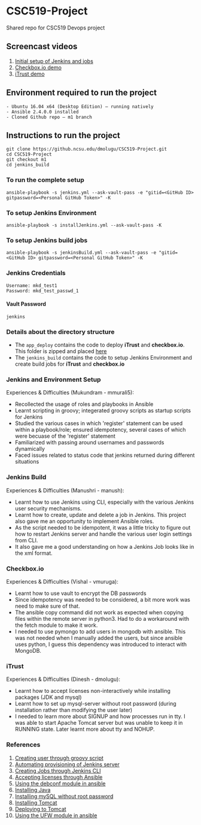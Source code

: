 # CSC519-Project
Shared repo for CSC519 Devops project

## Screencast videos
1. [Initial setup of Jenkins and jobs](https://youtu.be/imblg5dbplI)
2. [Checkbox.io demo](https://youtu.be/aLI4A-pZERQ)
3. [iTrust demo](https://youtu.be/6xCsl53w4ZM)

## Environment required to run the project
    - Ubuntu 16.04 x64 (Desktop Edition) – running natively
    - Ansible 2.4.0.0 installed
    - Cloned Github repo – m1 branch
    
## Instructions to run the project
    git clone https://github.ncsu.edu/dmolugu/CSC519-Project.git
    cd CSC519-Project
    git checkout m1    
    cd jenkins_build
    
### To run the complete setup
    ansible-playbook -s jenkins.yml --ask-vault-pass -e "gitid=<GitHub ID> gitpassword=<Personal GitHub Token>" -K
    
### To setup Jenkins Environment
    ansible-playbook -s installJenkins.yml --ask-vault-pass -K
    
### To setup Jenkins build jobs
    ansible-playbook -s	jenkinsBuild.yml --ask-vault-pass -e "gitid=<GitHub ID> gitpassword=<Personal GitHub Token>" -K

### Jenkins Credentials
    Username: mkd_test1
    Password: mkd_test_passwd_1

#### Vault Password
    jenkins

### Details about the directory structure
* The `app_deploy` contains the code to deploy **iTrust** and **checkbox.io**. This folder is zipped and placed [here](https://github.ncsu.edu/dmolugu/CSC519-Project/tree/m1/jenkins_build/roles/setup_ansible_files/files)
* The `jenkins_build` contains the code to setup Jenkins Environment and create build jobs for **iTrust** and **checkbox.io**

### Jenkins and Environment Setup
Experiences & Difficulties (Mukundram - mmurali5):
- Recollected the usage of roles and playbooks in Ansible
- Learnt scripting in groovy; integerated groovy scripts as startup scripts for Jenkins
- Studied the various cases in which 'register' statement can be used within a playbook/role; ensured idempotency, several cases of which were becuase of the 'register' statement
- Familiarized with passing around usernames and passwords dynamically
- Faced issues related to status code that jenkins returned during different situations


### Jenkins Build
Experiences & Difficulties (Manushri - manush):
- Learnt how to use Jenkins using CLI, especially with the various Jenkins user security mechanisms.
- Learnt how to create, update and delete a job in Jenkins. This project also gave me an opportunity to implement Ansible roles. 
- As the script needed to be idempotent, it was a little tricky to figure out how to restart Jenkins server and handle the various user login settings from CLI.
- It also gave me a good understanding on how a Jenkins Job looks like in the xml format.


### Checkbox.io
Experiences & Difficulties (Vishal - vmuruga):
- Learnt how to use vault to encrypt the DB passwords
- Since idempotency was needed to be considered, a bit more work was need to make sure of that.
- The ansible copy command did not work as expected when copying files within the remote server in python3. Had to do a workaround with the fetch module to make it work.
- I needed to use pymongo to add users in mongodb with ansible. This was not needed when I manually added the users, but since ansible uses python, I guess this dependency was introduced to interact with MongoDB.


### iTrust
Experiences & Difficulties (Dinesh - dmolugu):
- Learnt how to accept licenses non-interactively while installing packages (JDK and mysql)
- Learnt how to set up mysql-server without root password (during installation rather than modifying the user later)
- I needed to learn more about SIGNUP and how processes run in tty. I was able to start Apache Tomcat server but was unable to keep it in RUNNING state. Later learnt more about tty and NOHUP.


### References
1.  [Creating user through groovy script](https://gist.github.com/hayderimran7/50cb1244cc1e856873a4)
2.  [Automating provisioning of Jenkins server](https://www.calazan.com/ansible-playbook-for-provisioning-a-jenkins-ci-server/)
3.  [Creating Jobs through Jenkins CLI](https://metacpan.org/pod/jenkins-cli)
4.  [Accepting licenses through Ansible](https://coderwall.com/p/zzdapg/ansible-recipe-to-install-java-7-selecting-the-oracle-license)
5.  [Using the debconf module in ansible](http://ansible-manual.readthedocs.io/en/latest/debconf_module.html)
6.  [Installing Java](https://askubuntu.com/questions/190582/installing-java-automatically-with-silent-option/637514#637514)
7.  [Installing mySQL without root password](https://stackoverflow.com/questions/7739645/install-mysql-on-ubuntu-without-password-prompt)
8.  [Installing Tomcat](https://tecadmin.net/install-tomcat-9-on-ubuntu/#)
9.  [Deploying to Tomcat](https://www.mkyong.com/maven/how-to-deploy-maven-based-war-file-to-tomcat/)
10. [Using the UFW module in ansible](http://docs.ansible.com/ansible/latest/ufw_module.html)
